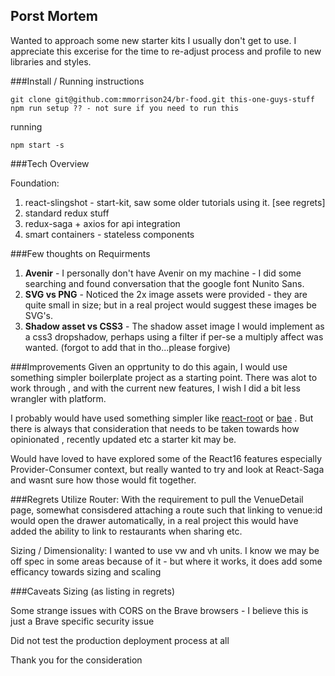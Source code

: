 
## Porst Mortem
Wanted to approach some new starter kits I usually don't get to use. I appreciate this excerise for the time to re-adjust process and profile to new libraries and styles.

###Install / Running instructions
```
git clone git@github.com:mmorrison24/br-food.git this-one-guys-stuff
npm run setup ?? - not sure if you need to run this
```

running
```
npm start -s
```

###Tech Overview

Foundation:

1. react-slingshot - start-kit, saw some older tutorials using it. [see regrets]
2. standard redux stuff
3. redux-saga + axios for api integration
4. smart containers - stateless components

###Few thoughts on Requirments

1. **Avenir** - I personally don't have Avenir on my machine - I did some searching and found conversation that the google font Nunito Sans.
2. **SVG vs PNG** - Noticed the 2x image assets were provided - they are quite small in size; but in a real project would suggest these images be SVG's.
3. **Shadow asset vs CSS3** - The shadow asset image I would implement as a css3 dropshadow, perhaps using a filter if per-se a multiply affect was wanted. (forgot to add that in tho...please forgive)

###Improvements 
Given an opprtunity to do this again, I would use something simpler boilerplate project as a starting point. There was alot to work through , and with the current new features, I wish I did a bit less wrangler with platform.

I probably would have used something simpler like [react-root](https://www.npmjs.com/package/react-root) or [bae](https://github.com/siddharthkp/bae) . 
But there is always that consideration that needs to be taken towards how opinionated , recently updated etc a starter kit may be.

Would have loved to have explored some of the React16 features especially Provider-Consumer context, but really wanted to try and look at React-Saga and wasnt sure how those would fit together.

###Regrets
Utilize Router: With the requirement to pull the VenueDetail page, somewhat consisdered attaching a route such that linking to venue:id would open the drawer automatically, in a real project this would have added the ability to link to restaurants when sharing etc.

Sizing / Dimensionality: I wanted to use vw and vh units. I know we may be off spec in some areas because of it - but where it works, it does add some efficancy towards sizing and scaling

###Caveats
Sizing (as listing in regrets)

Some strange issues with CORS on the Brave browsers - I believe this is just a Brave specific security issue

Did not test the production deployment process at all

Thank you for the consideration